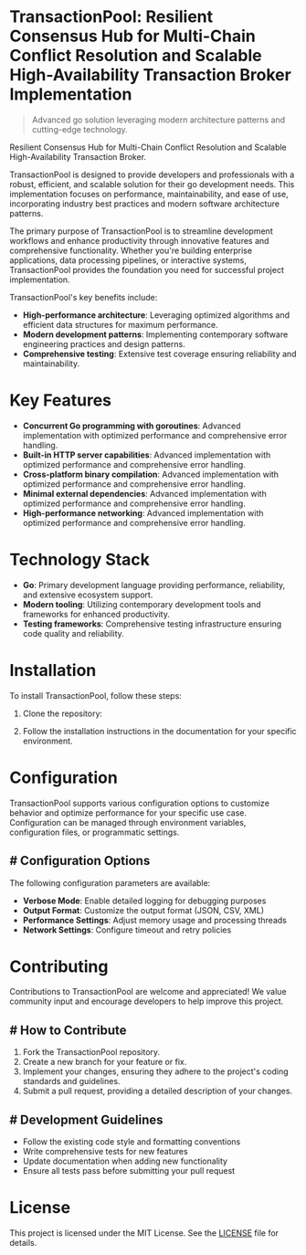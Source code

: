 <!-- fallback_TransactionPool_20250803004627_98314 -->

# TransactionPool: Resilient Consensus Hub for Multi-Chain Conflict Resolution and Scalable High-Availability Transaction Broker Implementation
> Advanced go solution leveraging modern architecture patterns and cutting-edge technology.

Resilient Consensus Hub for Multi-Chain Conflict Resolution and Scalable High-Availability Transaction Broker.

TransactionPool is designed to provide developers and professionals with a robust, efficient, and scalable solution for their go development needs. This implementation focuses on performance, maintainability, and ease of use, incorporating industry best practices and modern software architecture patterns.

The primary purpose of TransactionPool is to streamline development workflows and enhance productivity through innovative features and comprehensive functionality. Whether you're building enterprise applications, data processing pipelines, or interactive systems, TransactionPool provides the foundation you need for successful project implementation.

TransactionPool's key benefits include:

* **High-performance architecture**: Leveraging optimized algorithms and efficient data structures for maximum performance.
* **Modern development patterns**: Implementing contemporary software engineering practices and design patterns.
* **Comprehensive testing**: Extensive test coverage ensuring reliability and maintainability.

# Key Features

* **Concurrent Go programming with goroutines**: Advanced implementation with optimized performance and comprehensive error handling.
* **Built-in HTTP server capabilities**: Advanced implementation with optimized performance and comprehensive error handling.
* **Cross-platform binary compilation**: Advanced implementation with optimized performance and comprehensive error handling.
* **Minimal external dependencies**: Advanced implementation with optimized performance and comprehensive error handling.
* **High-performance networking**: Advanced implementation with optimized performance and comprehensive error handling.

# Technology Stack

* **Go**: Primary development language providing performance, reliability, and extensive ecosystem support.
* **Modern tooling**: Utilizing contemporary development tools and frameworks for enhanced productivity.
* **Testing frameworks**: Comprehensive testing infrastructure ensuring code quality and reliability.

# Installation

To install TransactionPool, follow these steps:

1. Clone the repository:


2. Follow the installation instructions in the documentation for your specific environment.

# Configuration

TransactionPool supports various configuration options to customize behavior and optimize performance for your specific use case. Configuration can be managed through environment variables, configuration files, or programmatic settings.

## # Configuration Options

The following configuration parameters are available:

* **Verbose Mode**: Enable detailed logging for debugging purposes
* **Output Format**: Customize the output format (JSON, CSV, XML)
* **Performance Settings**: Adjust memory usage and processing threads
* **Network Settings**: Configure timeout and retry policies

# Contributing

Contributions to TransactionPool are welcome and appreciated! We value community input and encourage developers to help improve this project.

## # How to Contribute

1. Fork the TransactionPool repository.
2. Create a new branch for your feature or fix.
3. Implement your changes, ensuring they adhere to the project's coding standards and guidelines.
4. Submit a pull request, providing a detailed description of your changes.

## # Development Guidelines

* Follow the existing code style and formatting conventions
* Write comprehensive tests for new features
* Update documentation when adding new functionality
* Ensure all tests pass before submitting your pull request

# License

This project is licensed under the MIT License. See the [LICENSE](https://github.com/ludo53/TransactionPool/blob/main/LICENSE) file for details.
